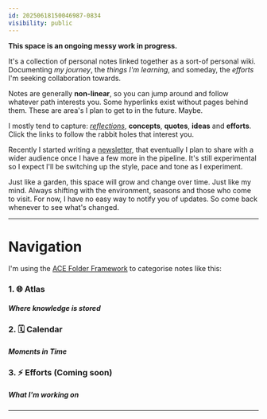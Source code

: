 ```yaml
---
id: 20250618150046987-0834
visibility: public
---
```


**This space is an ongoing messy work in progress.**

It's a collection of personal notes linked together as a sort-of personal wiki. Documenting *my journey*, the *things I'm learning*, and someday, the *efforts* I'm seeking collaboration towards.

Notes are generally **non-linear**, so you can jump around and follow whatever path interests you. Some hyperlinks exist without pages behind them. These are area's I plan to get to in the future. Maybe.

I mostly tend to capture: *[reflections](1%20%20%F0%9F%8C%90%20%20Atlas\Maps\Reflections.md)*, **concepts**, **quotes**, **ideas** and **efforts**. Click the links to follow the rabbit holes that interest you.

Recently I started writing a [newsletter](1%20%20%F0%9F%8C%90%20%20Atlas\Maps\Newsletters.md), that eventually I plan to share with a wider audience once I have a few more in the pipeline. It's still experimental so I expect I'll be switching up the style, pace and tone as I experiment.

Just like a garden, this space will grow and change over time. Just like my mind. Always shifting with the environment, seasons and those who come to visit. For now, I have no easy way to notify you of updates. So come back whenever to see what's changed.

---

# Navigation

I'm using the [ACE Folder Framework](1%20%20%F0%9F%8C%90%20%20Atlas\Dots\Concepts\ACE%20Folder%20Framework.md) to categorise notes like this:

### 1. 🌐 Atlas

##### *Where knowledge is stored*

### 2. 🗓️ Calendar

##### *Moments in Time*

### 3. ⚡ Efforts (Coming soon)

##### *What I'm working on*

---
